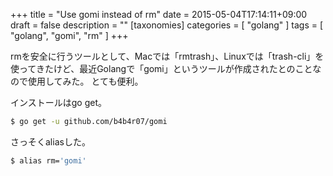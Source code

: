+++
title = "Use gomi instead of rm"
date = 2015-05-04T17:14:11+09:00
draft = false
description = ""
[taxonomies]
categories = [ "golang" ]
tags = [ "golang", "gomi", "rm" ]
+++

rmを安全に行うツールとして、Macでは「rmtrash」、Linuxでは「trash-cli」を使ってきたけど、最近Golangで「gomi」というツールが作成されたとのことなので使用してみた。
とても便利。

インストールはgo get。
```sh
$ go get -u github.com/b4b4r07/gomi
```

さっそくaliasした。

```sh
$ alias rm='gomi'
```

